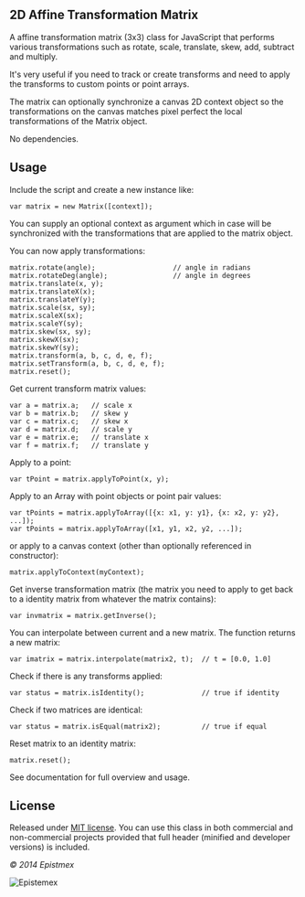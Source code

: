 2D Affine Transformation Matrix
-------------------------------

A affine transformation matrix (3x3) class for JavaScript that performs
various transformations such as rotate, scale, translate, skew, add, subtract
and multiply.

It's very useful if you need to track or create transforms and need to apply
the transforms to custom points or point arrays.

The matrix can optionally synchronize a canvas 2D context object so the transformations
on the canvas matches pixel perfect the local transformations of the Matrix object.

No dependencies.

Usage
-----

Include the script and create a new instance like:

    var matrix = new Matrix([context]);

You can supply an optional context as argument which in case will be
synchronized with the transformations that are applied to the matrix
object.

You can now apply transformations:

    matrix.rotate(angle);    		        // angle in radians
    matrix.rotateDeg(angle);   		        // angle in degrees
    matrix.translate(x, y);
    matrix.translateX(x);
    matrix.translateY(y);
    matrix.scale(sx, sy);
    matrix.scaleX(sx);
    matrix.scaleY(sy);
    matrix.skew(sx, sy);
    matrix.skewX(sx);
    matrix.skewY(sy);
    matrix.transform(a, b, c, d, e, f);
    matrix.setTransform(a, b, c, d, e, f);
	matrix.reset();

Get current transform matrix values:

    var a = matrix.a;	// scale x
    var b = matrix.b;	// skew y
    var c = matrix.c;	// skew x
    var d = matrix.d;	// scale y
    var e = matrix.e;	// translate x
    var f = matrix.f;	// translate y

Apply to a point:

    var tPoint = matrix.applyToPoint(x, y);

Apply to an Array with point objects or point pair values:

    var tPoints = matrix.applyToArray([{x: x1, y: y1}, {x: x2, y: y2}, ...]);
    var tPoints = matrix.applyToArray([x1, y1, x2, y2, ...]);

or apply to a canvas context (other than optionally referenced in constructor):

    matrix.applyToContext(myContext);

Get inverse transformation matrix (the matrix you need to apply to get back
to a identity matrix from whatever the matrix contains):

    var invmatrix = matrix.getInverse();

You can interpolate between current and a new matrix. The function
returns a new matrix:

    var imatrix = matrix.interpolate(matrix2, t);  // t = [0.0, 1.0]

Check if there is any transforms applied:

    var status = matrix.isIdentity();              // true if identity

Check if two matrices are identical:

    var status = matrix.isEqual(matrix2);          // true if equal

Reset matrix to an identity matrix:

    matrix.reset();

See documentation for full overview and usage.


License
-------

Released under [MIT license](http://choosealicense.com/licenses/mit/). You can use this class in both commercial and non-commercial projects provided that full header (minified and developer versions) is included.

*&copy; 2014 Epistmex*

![Epistemex](http://i.imgur.com/uzOTLjV.png)
